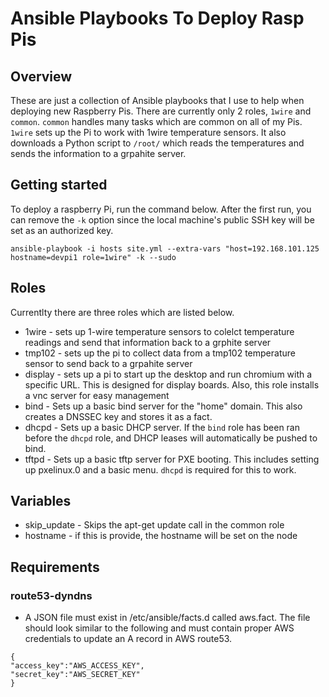 # Ansible Playbooks To Deploy Rasp Pis

## Overview

These are just a collection of Ansible playbooks that I use to help when deploying new Raspberry Pis. There are currently only 2 roles, `1wire` and `common`. `common` handles many tasks which are common on all of my Pis. `1wire` sets up the Pi to work with 1wire temperature sensors. It also downloads a Python script to `/root/` which reads the temperatures and sends the information to a grpahite server. 

## Getting started
To deploy a raspberry Pi, run the command below. After the first run, you can remove the `-k` option since the local machine's public SSH key will be set as an authorized key.

```
ansible-playbook -i hosts site.yml --extra-vars "host=192.168.101.125 hostname=devpi1 role=1wire" -k --sudo
```

## Roles
Currentlty there are three roles which are listed below.

-  1wire - sets up 1-wire temperature sensors to colelct temperature readings and send that information back to a grphite server
-  tmp102 - sets up the pi to collect data from a tmp102 temperature sensor to send back to a grpahite server
-  display - sets up a pi to start up the desktop and run chromium with a specific URL. This is designed for display boards. Also, this role installs a vnc server for easy management
-  bind - Sets up a basic bind server for the "home" domain. This also
   creates a DNSSEC key and stores it as a fact.
-  dhcpd - Sets up a basic DHCP server. If the `bind` role has been ran
   before the `dhcpd` role, and DHCP leases will automatically be pushed
   to bind.
-  tftpd - Sets up a basic tftp server for PXE booting. This includes
   setting up pxelinux.0 and a basic menu. `dhcpd` is required for this
   to work.

## Variables
-  skip_update - Skips the apt-get update call in the common role
-  hostname - if this is provide, the hostname will be set on the node

## Requirements

### route53-dyndns
- A JSON file must exist in /etc/ansible/facts.d called aws.fact. The
  file should look similar to the following and must contain proper AWS
credentials to update an A record in AWS route53.
```
{
"access_key":"AWS_ACCESS_KEY",
"secret_key":"AWS_SECRET_KEY"
}
```
